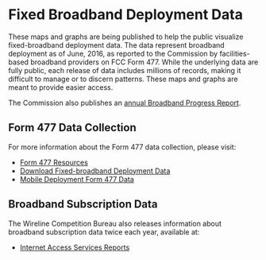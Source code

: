 # Fixed Broadband Deployment Data

These maps and graphs are being published to help the public visualize fixed-broadband deployment data. The data represent broadband deployment as of June, 2016, as reported to the Commission by facilities-based broadband providers on FCC Form 477. While the underlying data are fully public, each release of data includes millions of records, making it difficult to manage or to discern patterns. These maps and graphs are meant to provide easier access.


The Commission also publishes an [annual Broadband Progress Report](https://www.fcc.gov/reports-research/reports/broadband-progress-reports/2016-broadband-progress-report).

## Form 477 Data Collection

For more information about the Form 477 data collection, please visit:

* [Form 477 Resources](https://www.fcc.gov/general/form-477-resources-filers)
* [Download Fixed-broadband Deployment Data](https://www.fcc.gov/general/broadband-deployment-data-fcc-form-477)
* [Mobile Deployment Form 477 Data](https://www.fcc.gov/mobile-deployment-form-477-data)

## Broadband Subscription Data

The Wireline Competition Bureau also releases information about broadband subscription data twice each year, available at:

* [Internet Access Services Reports](https://www.fcc.gov/reports-research/reports/internet-access-services-reports/internet-access-services-reports)